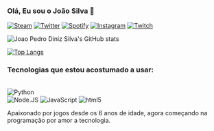 ### Olá, Eu sou o João Silva 🤙

[![Steam](https://img.shields.io/badge/Steam-000000?style=for-the-badge&logo=steam&logoColor=white)](https://steamcommunity.com/profiles/76561198452751086)
[![Twitter](https://img.shields.io/badge/Twitter-1DA1F2?style=for-the-badge&logo=twitter&logoColor=white)](https://twitter.com/Jaosivas)
[![Spotify](https://img.shields.io/badge/Spotify-1ED760?&style=for-the-badge&logo=spotify&logoColor=white)](https://open.spotify.com/user/te8vrzcqyyazh2qqkp0cezbe2)
[![Instagram](https://img.shields.io/badge/Instagram-E4405F?style=for-the-badge&logo=instagram&logoColor=white)](https://www.instagram.com/jaosivas/)
[![Twitch](https://img.shields.io/badge/Twitch-9146FF?style=for-the-badge&logo=twitch&logoColor=white)](https://www.twitch.tv/joao73jr)

![Joao Pedro Diniz Silva's GitHub stats](https://github-readme-stats.vercel.app/api?username=JoaoSilvaLEET&show_icons=true&theme=dark)

[![Top Langs](https://github-readme-stats.vercel.app/api/top-langs/?username=JoaoSilvaLEET&layout=compact)](https://github.com/JoaoSilvaLEET/github-readme-stats)

### Tecnologias que estou acostumado a usar:

<div style="display: inline_block"><br/>
 <img align="center" alt="Python" src="https://img.shields.io/badge/Python-14354C?style=for-the-badge&logo=python&logoColor=white" />
</div>
<img align="center" alt="Node.JS" src="https://img.shields.io/badge/Node.js-43853D?style=for-the-badge&logo=node.js&logoColor=white" />
<img align="center" alt="JavaScript" src="https://img.shields.io/badge/JavaScript-F7DF1E?style=for-the-badge&logo=javascript&logoColor=black" />
<img align="center" alt="html5" src="https://img.shields.io/badge/HTML5-E34F26?style=for-the-badge&logo=html5&logoColor=white"
</div><br/>

Apaixonado por jogos desde os 6 anos de idade, agora começando na programação por amor a tecnologia.
